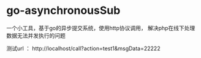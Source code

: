 # go-asynchronousSub
一个小工具，基于go的异步提交系统，使用http协议调用， 解决php在线下处理数据无法并发执行的问题


测试url ： http://localhost/call?action=test1&msgData=22222
